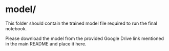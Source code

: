 # model/

This folder should contain the trained model file required to run the final notebook.

Please download the model from the provided Google Drive link mentioned in the main README and place it here.
